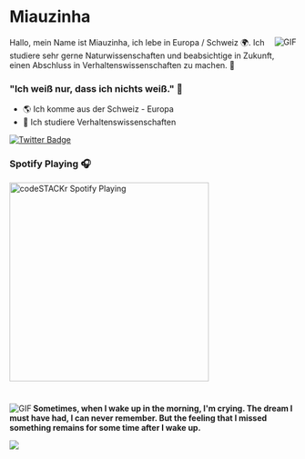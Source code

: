 #                                                        **Miauzinha**

<img align="right" alt="GIF" src="https://cdn.discordapp.com/attachments/778144794416906270/785200535057596416/iannemor.gif"/>

Hallo, mein Name ist Miauzinha, ich lebe in Europa / Schweiz 🌍. Ich studiere sehr gerne Naturwissenschaften und beabsichtige in Zukunft, einen Abschluss in Verhaltenswissenschaften zu machen. 🧪

### "Ich weiß nur, dass ich nichts weiß." 🧠

- 🌎 Ich komme aus der Schweiz - Europa
- 🧪 Ich studiere Verhaltenswissenschaften

[![Twitter Badge](https://img.shields.io/badge/-@ghxstianne-2ccce9?style=flat-square&labelColor=2ccce9&logo=twitter&logoColor=white&link=https://twitter.com/ghxstianne)](https://twitter.com/ghxstianne) 

### Spotify Playing 🎧
[<img src="https://now-playing-codeSTACKr.vercel.app/api/spotify-playing" alt="codeSTACKr Spotify Playing" width="350" />](https://open.spotify.com/user/ddmm1oeq1o0skmwl292cko9ea?si=Uz2VZ2HzRbKB3MEQIg35iA
)

#

<img align="left" alt="GIF" src="https://cdn.discordapp.com/attachments/778144794416906270/785195775197970472/ianne_linda.gif" />


**Sometimes, when I wake up in the morning, I'm crying. The dream I must have had, I can never remember. But the feeling that I missed something remains for some time after I wake up.**


![](https://komarev.com/ghpvc/?username=Miauzinhaa&color=000000)



<!--
**Miauzinhaa/Miauzinhaa** is a ✨ _special_ ✨ repository because its `README.md` (this file) appears on your GitHub profile.
-->
